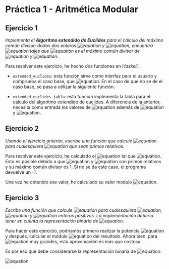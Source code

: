 # Práctica 1 - Aritmética Modular

## Ejercicio 1

_Implementa el **Algoritmo extendido de Euclides** para el cálculo del máximo común divisor: dados dos enteros
![equation](http://mathurl.com/25elof5.png) y ![equation](http://mathurl.com/25js5ug.png), encuentra ![equation](http://mathurl.com/h8ppwby.png) tales que ![equation](http://mathurl.com/gtyjyot.png) es el máximo común divisor de ![equation](http://mathurl.com/25elof5.png) y ![equation](http://mathurl.com/25js5ug.png)._

Para resolver este ejercicio, he hecho dos funciones en _Haskell_: 

- `extended_euclides`: esta función sirve como interfaz para el usuario y comprueba el caso base, que ![equation](http://mathurl.com/zoohk97.png). En el caso de que no se de el caso base, se pasa a utilizar la siguiente función.

- `extended_euclides_tabla`: esta función implementa la tabla para el cálculo del algoritmo extendido de euclides. A diferencia de la anterior, necesita como entrada los valores de ![equation](http://mathurl.com/glwyhq6.png) además de ![equation](http://mathurl.com/25elof5.png) y ![equation](http://mathurl.com/25js5ug.png).

## Ejercicio 2

_Usando el ejercicio anterior, escribe una función que calcule ![equation](http://mathurl.com/hhcnwnr.png) para cualesquiera ![equation](http://mathurl.com/jku6bzf.png) que sean primos relativos._

Para resolver este ejercicio, he calculado el ![equation](http://mathurl.com/26qs3uq.png) tal que ![equation](http://mathurl.com/gtyjyot.png). Esto es posible debido a que ![equation](http://mathurl.com/25elof5.png) y ![equation](http://mathurl.com/25js5ug.png) son primos relativos y su máximo común divisor es 1. Si no se da este caso, el programa devuelve un -1.

Una vez he obtenido ese valor, he calculado su valor modulo ![equation](http://mathurl.com/25js5ug.png). 


## Ejercicio 3

_Escribe una función que calcule ![equation](http://mathurl.com/hyy3kpk.png) para cualesquiera ![equation](http://mathurl.com/25elof5.png), ![equation](http://mathurl.com/25js5ug.png) y ![equation](http://mathurl.com/2wdwb4o.png) enteros positivos. La implementación debería tener en cuenta la representación binaria de ![equation](http://mathurl.com/25js5ug.png)._

Para hacer este ejercicio, podríamos primero realizar la potencia ![equation](http://mathurl.com/27tvygk) y después, calcular el módulo ![equation](http://mathurl.com/2wdwb4o.png) del resultado. Ahora bien, para ![equation](http://mathurl.com/27tvygk) muy grandes, esta aproximación es más que costosa.

Es por eso que debe considerarse la representación binaria de ![equation](http://mathurl.com/hu5ay9f.png). 

![equation](http://mathurl.com/hv5tqnk.png)
